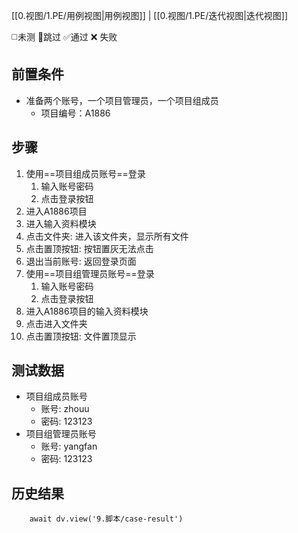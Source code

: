[[0.视图/1.PE/用例视图|用例视图]] | [[0.视图/1.PE/迭代视图|迭代视图]]

 ◻️未测    🚫跳过     ✅通过    ❌ 失败
## 前置条件

- 准备两个账号，一个项目管理员，一个项目组成员
	- 项目编号：A1886

## 步骤

1. 使用==项目组成员账号==登录
	1. 输入账号密码
	2. 点击登录按钮
2. 进入A1886项目
3. 进入输入资料模块
4. 点击文件夹: 进入该文件夹，显示所有文件
5. 点击置顶按钮: 按钮置灰无法点击
6. 退出当前账号: 返回登录页面
7. 使用==项目组管理员账号==登录
	1. 输入账号密码
	2. 点击登录按钮
8. 进入A1886项目的输入资料模块
9. 点击进入文件夹
10. 点击置顶按钮: 文件置顶显示

## 测试数据

- 项目组成员账号
	- 账号: zhouu
	- 密码: 123123
- 项目组管理员账号
	- 账号: yangfan
	- 密码: 123123

## 历史结果

```dataviewjs
    await dv.view('9.脚本/case-result')
```
